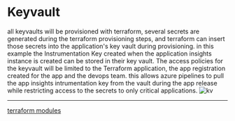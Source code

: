 # Keyvault

all keyvaults will be provisioned with terraform, several secrets are generated during the terraform provisioning steps, and terraform can insert those secrets into the application's key vault during provisioning. in this example the Instrumentation Key created when the application insights instance is created can be stored in their key vault. The access policies for the keyvault will be limited to the Terraform application, the app registration created for the app and the devops team. 
this allows azure pipelines to pull the app insights intrumentation key from the vault during the app release while restricting access to the secrets to only critical applications. 
![kv](https://stdsoinventory0001.blob.core.windows.net/mdwikiimages/kv_access.png)

---
[terraform modules](tfmodules.md)